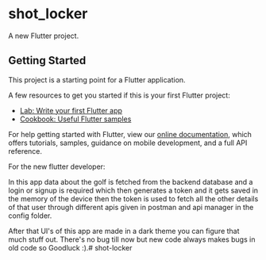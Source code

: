 # shot_locker

A new Flutter project.

## Getting Started

This project is a starting point for a Flutter application.

A few resources to get you started if this is your first Flutter project:

- [Lab: Write your first Flutter app](https://flutter.dev/docs/get-started/codelab)
- [Cookbook: Useful Flutter samples](https://flutter.dev/docs/cookbook)

For help getting started with Flutter, view our
[online documentation](https://flutter.dev/docs), which offers tutorials,
samples, guidance on mobile development, and a full API reference.

For the new flutter developer:

In this app data about the golf is fetched from the backend database and a login or signup is required which then generates a token and it gets saved in the memory of the device then the token is used to fetch all the other details of that user through different apis given in postman and api manager in the config folder.

After that UI's of this app are made in a dark theme you can figure that much stuff out. There's no bug till now but new code always makes bugs in old code so Goodluck :).# shot-locker
